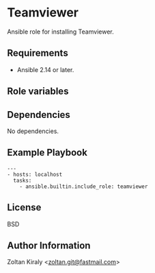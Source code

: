 Teamviewer
==========

Ansible role for installing Teamviewer.

Requirements
------------

- Ansible 2.14 or later.

Role variables
--------------

Dependencies
------------

No dependencies.

Example Playbook
----------------

```
---
- hosts: localhost  
  tasks:
    - ansible.builtin.include_role: teamviewer
```

License
-------

BSD

Author Information
------------------

Zoltan Kiraly &lt;zoltan.git@fastmail.com&gt;